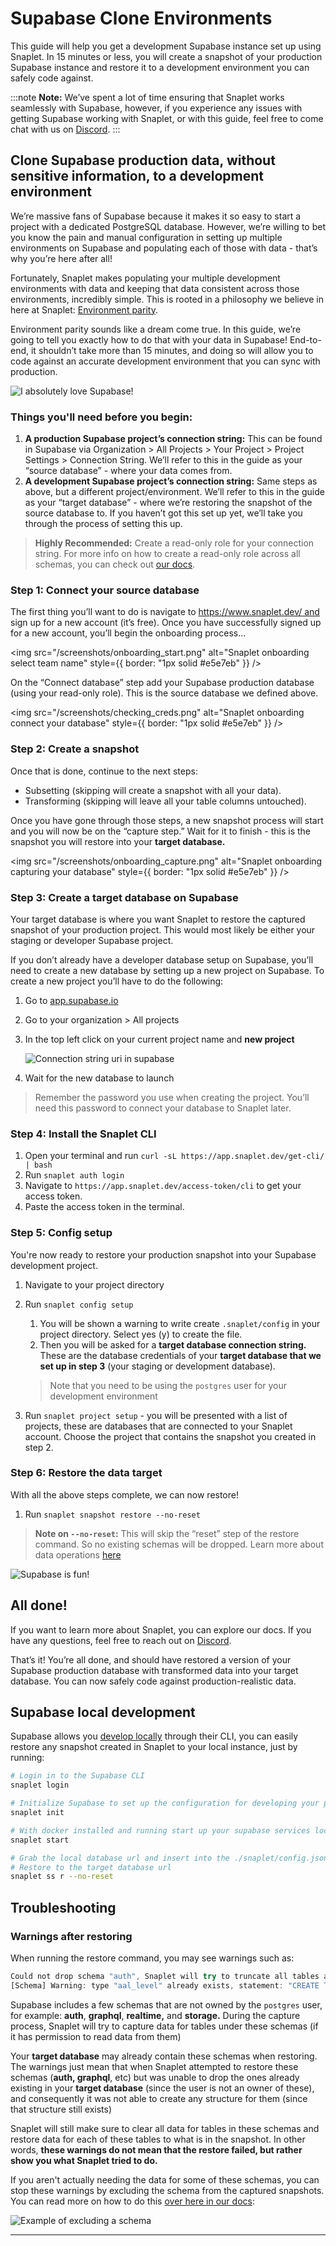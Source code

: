 # Supabase Clone Environments

This guide will help you get a development Supabase instance set up using Snaplet. In 15 minutes or less, you will create a snapshot of your production Supabase instance and restore it to a development environment you can safely code against.

:::note
**Note:** We’ve spent a lot of time ensuring that Snaplet works seamlessly with Supabase, however, if you experience any issues with getting Supabase working with Snaplet, or with this guide, feel free to come chat with us on [Discord](https://app.snaplet.dev/chat).
:::

## Clone Supabase production data, without sensitive information, to a development environment

We’re massive fans of Supabase because it makes it so easy to start a project with a dedicated PostgreSQL database. However, we’re willing to bet you know the pain and manual configuration in setting up multiple environments on Supabase and populating each of those with data - that’s why you’re here after all!

Fortunately, Snaplet makes populating your multiple development environments with data and keeping that data consistent across those environments, incredibly simple. This is rooted in a philosophy we believe in here at Snaplet: [Environment parity](https://www.oreilly.com/content/environment-parity-for-rapidly-deployed-cloud-native-apps/).

Environment parity sounds like a dream come true. In this guide, we’re going to tell you exactly how to do that with your data in Supabase! End-to-end, it shouldn’t take more than 15 minutes, and doing so will allow you to code against an accurate development environment that you can sync with production.

<div style={{textAlign: 'center'}}>

![I absolutely love Supabase!](/img/snappy-holding-supabase-logo.svg)

</div>

### Things you'll need before you begin:

1. **A production Supabase project’s connection string:** This can be found in Supabase via Organization > All Projects > Your Project > Project Settings > Connection String. We’ll refer to this in the guide as your “source database” - where your data comes from.
2. **A development Supabase project’s connection string:** Same steps as above, but a different project/environment. We’ll refer to this in the guide as your “target database” - where we’re restoring the snapshot of the source database to. If you haven’t got this set up yet, we’ll take you through the process of setting this up.

> **Highly Recommended:** Create a read-only role for your connection string. For more info on how to create a read-only role across all schemas, you can check out [our docs](/guides/postgresql#create-a-read-only-role).

### Step 1: Connect your source database

The first thing you’ll want to do is navigate to https://www.snaplet.dev/ and sign up for a new account (it’s free). Once you have successfully signed up for a new account, you’ll begin the onboarding process...

<img src="/screenshots/onboarding_start.png" alt="Snaplet onboarding select team name" style={{ border: "1px solid #e5e7eb" }} />

On the “Connect database” step add your Supabase production database (using your read-only role). This is the source database we defined above.

<img src="/screenshots/checking_creds.png" alt="Snaplet onboarding connect your database" style={{ border: "1px solid #e5e7eb" }} />

### Step 2: Create a snapshot

Once that is done, continue to the next steps:

- Subsetting (skipping will create a snapshot with all your data).
- Transforming (skipping will leave all your table columns untouched).

Once you have gone through those steps, a new snapshot process will start and you will now be on the “capture step.” Wait for it to finish - this is the snapshot you will restore into your **target database.**

<img src="/screenshots/onboarding_capture.png" alt="Snaplet onboarding capturing your database" style={{ border: "1px solid #e5e7eb" }} />

### Step 3: Create a target database on Supabase

Your target database is where you want Snaplet to restore the captured snapshot of your production project. This would most likely be either your staging or developer Supabase project.

If you don’t already have a developer database setup on Supabase, you’ll need to create a new database by setting up a new project on Supabase. To create a new project you’ll have to do the following:

1. Go to [app.supabase.io](https://app.supabase.io/)
2. Go to your organization > All projects
3. In the top left click on your current project name and **new project**

   ![Connection string uri in supabase](/screenshots/supabase-integration/new_project.png)

4. Wait for the new database to launch

> Remember the password you use when creating the project. You’ll need this password to connect your database to Snaplet later.

### Step 4: Install the Snaplet CLI

1. Open your terminal and run `curl -sL https://app.snaplet.dev/get-cli/ | bash`
2. Run `snaplet auth login`
3. Navigate to `https://app.snaplet.dev/access-token/cli` to get your access token.
4. Paste the access token in the terminal.

### Step 5: Config setup

You're now ready to restore your production snapshot into your Supabase development project.

1. Navigate to your project directory
2. Run `snaplet config setup`

   1. You will be shown a warning to write create `.snaplet/config` in your project directory. Select yes (y) to create the file.
   2. Then you will be asked for a **target database connection string.** These are the database credentials of your **target database that we set up in step 3** (your staging or development database).

   > Note that you need to be using the `postgres` user for your development environment

3. Run `snaplet project setup` - you will be presented with a list of projects, these are databases that are connected to your Snaplet account. Choose the project that contains the snapshot you created in step 2.

### Step 6: Restore the data target

With all the above steps complete, we can now restore!

1. Run `snaplet snapshot restore --no-reset`

> **Note on `--no-reset`:** This will skip the “reset” step of the restore command. So no existing schemas will be dropped. Learn more about data operations [here](/getting-started/restoring#opting-out)

<div style={{textAlign: 'center'}}>

![Supabase is fun!](/img/snappy-with-supabase-ball.svg)

</div>

## All done!

If you want to learn more about Snaplet, you can explore our docs. If you have any questions, feel free to reach out on [Discord](https://app.snaplet.dev/chat).

That’s it! You’re all done, and should have restored a version of your Supabase production database with transformed data into your target database. You can now safely code against production-realistic data.

## Supabase local development

Supabase allows you [develop locally](https://supabase.com/docs/guides/cli/local-development) through their CLI, you can easily restore any snapshot created in Snaplet to your local instance, just by running:

```bash
# Login in to the Supabase CLI
snaplet login

# Initialize Supabase to set up the configuration for developing your project locally:
snaplet init

# With docker installed and running start up your supabase services locally
snaplet start

# Grab the local database url and insert into the ./snaplet/config.json file
# Restore to the target database url
snaplet ss r --no-reset
```

## Troubleshooting

### Warnings after restoring

When running the restore command, you may see warnings such as:

```jsx
Could not drop schema "auth", Snaplet will try to truncate all tables and related objects as a fallback: error: must be owner of schema auth
[Schema] Warning: type "aal_level" already exists, statement: "CREATE TYPE auth.aal_level AS ENUM (...
```

Supabase includes a few schemas that are not owned by the `postgres` user, for example: **auth**, **graphql**, **realtime,** and **storage.** During the capture process, Snaplet will try to capture data for tables under these schemas (if it has permission to read data from them)

Your **target database** may already contain these schemas when restoring. The warnings just mean that when Snaplet attempted to restore these schemas (**auth, graphql**, etc) but was unable to drop the ones already existing in your **target database** (since the user is not an owner of these), and consequently it was not able to create any structure for them (since that structure still exists)

Snaplet will still make sure to clear all data for tables in these schemas and restore data for each of these tables to what is in the snapshot. In other words, **these warnings do not mean that the restore failed, but rather show you what Snaplet tried to do.**

If you aren't actually needing the data for some of these schemas, you can stop these warnings by excluding the schema from the captured snapshots. You can read more on how to do this [over here in our docs](https://docs.snaplet.dev/references/data-operations/exclude):

![Example of excluding a schema](/img/snaplet-supabase-schema-exclude.png)

---
